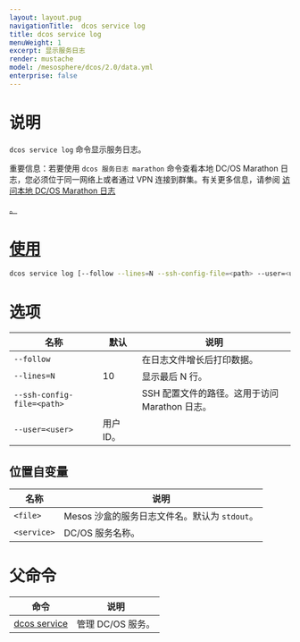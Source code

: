 ```yaml
---
layout: layout.pug
navigationTitle:  dcos service log
title: dcos service log
menuWeight: 1
excerpt: 显示服务日志
render: mustache
model: /mesosphere/dcos/2.0/data.yml
enterprise: false
---
```


# 说明

`dcos service log` 命令显示服务日志。

<p class="message--important"><strong></strong>重要信息：若要使用 <code>dcos 服务日志 marathon</code> 命令查看本地 DC/OS Marathon 日志，您必须位于同一网络上或者通过 VPN 连接到群集。有关更多信息，请参阅 <a href="/mesosphere/dcos/2.0/monitoring/logging/quickstart/">访问本地 DC/OS Marathon 日志</p>。

# 使用

```bash
dcos service log [--follow --lines=N --ssh-config-file=<path> --user=<user>] <service> [<file>]
```

# 选项

| 名称 | 默认 | 说明 |
|---------|-------------|-------------|
| `--follow`   |             |  在日志文件增长后打印数据。 |
| `--lines=N` | 10 | 显示最后 N 行。|
| `--ssh-config-file=<path>` | | SSH 配置文件的路径。这用于访问 Marathon 日志。|
| `--user=<user>` | 用户 ID。 |

## 位置自变量

| 名称 | 说明 |
|---------|-------------|
| `<file>` | Mesos 沙盒的服务日志文件名。默认为 `stdout`。|
| `<service>` | DC/OS 服务名称。|

# 父命令

| 命令 | 说明 |
|---------|-------------|
| [dcos service](/mesosphere/dcos/2.0/cli/command-reference/dcos-service/)   | 管理 DC/OS 服务。 |
